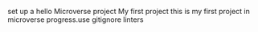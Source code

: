 set up a hello Microverse project
My first project 
this is my first project in microverse progress.use gitignore linters 